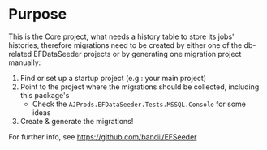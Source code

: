 ﻿# Purpose
This is the Core project, what needs a history table to store its jobs' histories,
therefore migrations need to be created by either one of the db-related EFDataSeeder projects
or by generating one migration project manually:

1. Find or set up a startup project (e.g.: your main project)
2. Point to the project where the migrations should be collected, including this package's
   * Check the ```AJProds.EFDataSeeder.Tests.MSSQL.Console``` for some ideas
3. Create & generate the migrations!

For further info, see https://github.com/bandii/EFSeeder